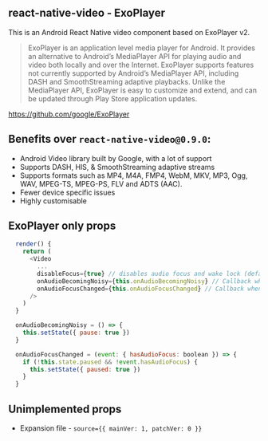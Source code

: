 ## react-native-video - ExoPlayer

This is an Android React Native video component based on ExoPlayer v2.

> ExoPlayer is an application level media player for Android. It provides an alternative to Android’s MediaPlayer API for playing audio and video both locally and over the Internet. ExoPlayer supports features not currently supported by Android’s MediaPlayer API, including DASH and SmoothStreaming adaptive playbacks. Unlike the MediaPlayer API, ExoPlayer is easy to customize and extend, and can be updated through Play Store application updates.

https://github.com/google/ExoPlayer

## Benefits over `react-native-video@0.9.0`:

- Android Video library built by Google, with a lot of support
- Supports DASH, HlS, & SmoothStreaming adaptive streams
- Supports formats such as MP4, M4A, FMP4, WebM, MKV, MP3, Ogg, WAV, MPEG-TS, MPEG-PS, FLV and ADTS (AAC).
- Fewer device specific issues
- Highly customisable

## ExoPlayer only props

```javascript
  render() {
    return (
      <Video
        ...
        disableFocus={true} // disables audio focus and wake lock (default true)
        onAudioBecomingNoisy={this.onAudioBecomingNoisy} // Callback when audio is becoming noisy - should pause video
        onAudioFocusChanged={this.onAudioFocusChanged} // Callback when audio focus has been lost - pause if focus has been lost
      />
    )
  }

  onAudioBecomingNoisy = () => {
    this.setState({ pause: true })
  }

  onAudioFocusChanged = (event: { hasAudioFocus: boolean }) => {
    if (!this.state.paused && !event.hasAudioFocus) {
      this.setState({ paused: true })
    }
  }
```

## Unimplemented props

- Expansion file - `source={{ mainVer: 1, patchVer: 0 }}`
